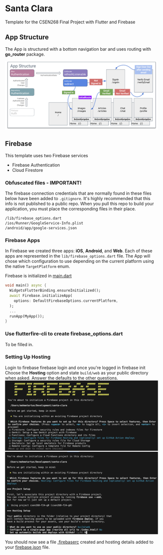 # Santa Clara

Template for the CSEN268 Final Project with Flutter and Firebase

## App Structure

The App is structured with a bottom navigation bar and uses routing with **go_router** package.

![App Structure](/docs/images/AppStructure.png)

## Firebase

This template uses two Firebase services
- Firebase Authentication
- Cloud Firestore

### Obfuscated files - IMPORTANT!
The firebase connection credentials that are normally found in these files below have been added to `.gitignore`. It's highly recommended that this info is not published to a public repo. When you pull this repo to build your application, you must place the corresponding files in their place.
```
/lib/firebase_options.dart
/ios/Runner/GoogleService-Info.plist
/android/app/google-services.json
```

### Firebase Apps

In Firebase we created three apps: **iOS**, **Android**, and **Web**. Each of these apps are represented in the `lib/firebase_options.dart` file. The App will chose which configuration to use depending on the current platform using the native `TargetPlatform` enum. 

Firebase is initialized in [main.dart](/lib/main.dart)

```dart
void main() async {
  WidgetsFlutterBinding.ensureInitialized();
  await Firebase.initializeApp(
    options: DefaultFirebaseOptions.currentPlatform,
  );
  ...
  runApp(MyApp());
}
```

### Use flutterfire-cli to create firebase_options.dart

To be filled in.

### Setting Up Hosting

Login to firebase 
    firebase login
and once you're logged in
    firebase init
Choose the **Hosting** option and state `build/web` as your public directory when asked. Answer the defaults to the other questions.
![Firebase Init](/docs/images/FirebaseInit.png)
![Firebase Init 2](/docs/images/FirebaseInit2.png)

You should now see a file [.firebaserc](/.firebaserc) created and hosting details added to your [firebase.json](/firebase.json) file.







